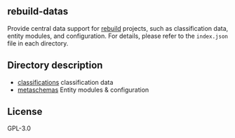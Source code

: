 ## rebuild-datas
Provide central data support for [rebuild](https://github.com/getrebuild/rebuild) projects, such as classification data, entity modules, and configuration. For details, please refer to the `index.json` file in each directory.

## Directory description
- [classifications](classifications) classification data
- [metaschemas](metaschemas) Entity modules & configuration

## License
GPL-3.0

